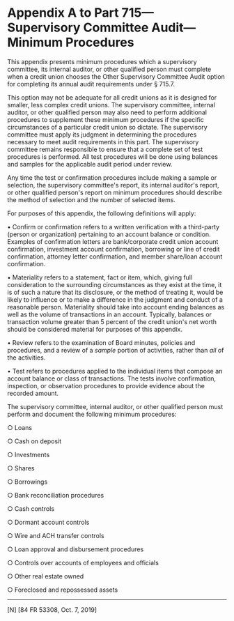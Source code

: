 # Appendix A to Part 715—Supervisory Committee Audit—Minimum Procedures


This appendix presents minimum procedures which a supervisory committee, its internal auditor, or other qualified person must complete when a credit union chooses the Other Supervisory Committee Audit option for completing its annual audit requirements under § 715.7.


This option may not be adequate for all credit unions as it is designed for smaller, less complex credit unions. The supervisory committee, internal auditor, or other qualified person may also need to perform additional procedures to supplement these minimum procedures if the specific circumstances of a particular credit union so dictate. The supervisory committee must apply its judgment in determining the procedures necessary to meet audit requirements in this part. The supervisory committee remains responsible to ensure that a complete set of test procedures is performed. All test procedures will be done using balances and samples for the applicable audit period under review.


Any time the test or confirmation procedures include making a sample or selection, the supervisory committee's report, its internal auditor's report, or other qualified person's report on minimum procedures should describe the method of selection and the number of selected items.


For purposes of this appendix, the following definitions will apply:


• Confirm or confirmation refers to a written verification with a third-party (person or organization) pertaining to an account balance or condition. Examples of confirmation letters are bank/corporate credit union account confirmation, investment account confirmation, borrowing or line of credit confirmation, attorney letter confirmation, and member share/loan account confirmation.


• Materiality refers to a statement, fact or item, which, giving full consideration to the surrounding circumstances as they exist at the time, it is of such a nature that its disclosure, or the method of treating it, would be likely to influence or to make a difference in the judgment and conduct of a reasonable person. Materiality should take into account ending balances as well as the volume of transactions in an account. Typically, balances or transaction volume greater than 5 percent of the credit union's net worth should be considered material for purposes of this appendix.


• Review refers to the examination of Board minutes, policies and procedures, and a review of a *sample* portion of activities, rather than *all* of the activities.


• Test refers to procedures applied to the individual items that compose an account balance or class of transactions. The tests involve confirmation, inspection, or observation procedures to provide evidence about the recorded amount.


The supervisory committee, internal auditor, or other qualified person must perform and document the following minimum procedures:


○ Loans


○ Cash on deposit


○ Investments


○ Shares


○ Borrowings


○ Bank reconciliation procedures


○ Cash controls


○ Dormant account controls


○ Wire and ACH transfer controls


○ Loan approval and disbursement procedures


○ Controls over accounts of employees and officials


○ Other real estate owned


○ Foreclosed and repossessed assets



---

[N] [84 FR 53308, Oct. 7, 2019]




